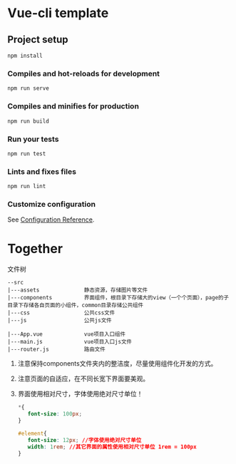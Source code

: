 # Vue-cli template

## Project setup
```
npm install
```

### Compiles and hot-reloads for development
```
npm run serve
```

### Compiles and minifies for production
```
npm run build
```

### Run your tests
```
npm run test
```

### Lints and fixes files
```
npm run lint
```

### Customize configuration
See [Configuration Reference](https://cli.vuejs.org/config/).



# Together

文件树

```
--src
|---assets				静态资源，存储图片等文件
|---components			界面组件，根目录下存储大的view（一个个页面），page的子目录下存储各自页面的小组件，common目录存储公共组件
|---css					公共css文件
|---js					公共js文件

|---App.vue				vue项目入口组件
|---main.js				vue项目入口js文件
|---router.js			路由文件
```

1. 注意保持components文件夹内的整洁度，尽量使用组件化开发的方式。

2. 注意页面的自适应，在不同长宽下界面要美观。

3. 界面使用相对尺寸，字体使用绝对尺寸单位！

   ```css
   *{
      font-size: 100px;
   }
   
   #element{
      font-size: 12px; //字体使用绝对尺寸单位
      width: 1rem; //其它界面的属性使用相对尺寸单位 1rem = 100px
   }
   ```

